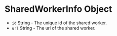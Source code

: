 # SharedWorkerInfo Object

* `id` String - The unique id of the shared worker.
* `url` String - The url of the shared worker.
